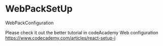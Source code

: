 # WebPackSetUp
WebPackConfiguration


Please check it out the better tutorial in codeAcademy Web configuration
https://www.codecademy.com/articles/react-setup-i
